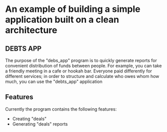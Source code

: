 # An example of building a simple application built on a clean architecture

## DEBTS APP

The purpose of the "debs_app" program is to quickly
generate reports for convenient distribution of funds between people.
For example, you can take a friendly meeting in a cafe or hookah bar.
Everyone paid differently for different services;
in order to structure and calculate who owes whom how much,
you can use the "debts_app" application

## Features

Currently the program contains the following features:

* Creating "deals"
* Generating "deals" reports